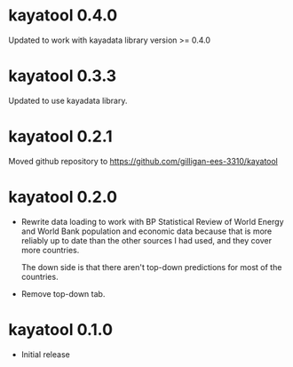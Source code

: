 # kayatool 0.4.0

Updated to work with kayadata library version >= 0.4.0

# kayatool 0.3.3

Updated to use kayadata library.

# kayatool 0.2.1

Moved github repository to https://github.com/gilligan-ees-3310/kayatool

# kayatool 0.2.0

* Rewrite data loading to work with BP Statistical Review of World Energy
  and World Bank population and economic data because that is more reliably
  up to date than the other sources I had used, and they cover more
  countries.
  
    The down side is that there aren't top-down predictions for most of the
    countries.

* Remove top-down tab.

#  kayatool 0.1.0

* Initial release

